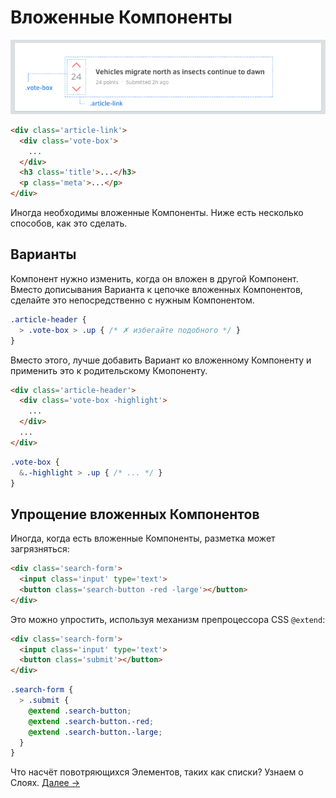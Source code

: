 # Вложенные Компоненты

![](images/component-nesting.png)

```html
<div class='article-link'>
  <div class='vote-box'>
    ...
  </div>
  <h3 class='title'>...</h3>
  <p class='meta'>...</p>
</div>
```

Иногда необходимы вложенные Компоненты. Ниже есть несколько способов, как это сделать.

## Варианты
Компонент нужно изменить, когда он вложен в другой Компонент. Вместо дописывания Варианта к цепочке вложенных Компонентов, сделайте это непосредственно с нужным Компонентом.

```scss
.article-header {
  > .vote-box > .up { /* ✗ избегайте подобного */ }
}
```

  Вместо этого, лучше добавить Вариант ко вложенному Компоненту и применить это к родительскому Кмопоненту.

```html
<div class='article-header'>
  <div class='vote-box -highlight'>
    ...
  </div>
  ...
</div>
```

```scss
.vote-box {
  &.-highlight > .up { /* ... */ }
}
```

## Упрощение вложенных Компонентов
Иногда, когда есть вложенные Компоненты, разметка может загрязняться:

```html
<div class='search-form'>
  <input class='input' type='text'>
  <button class='search-button -red -large'></button>
</div>
```

Это можно упростить, используя механизм препроцессора CSS `@extend`:

```html
<div class='search-form'>
  <input class='input' type='text'>
  <button class='submit'></button>
</div>
```

```scss
.search-form {
  > .submit {
    @extend .search-button;
    @extend .search-button.-red;
    @extend .search-button.-large;
  }
}
```

Что насчёт повотряющихся Элементов, таких как списки? Узнаем о Слоях.
[Далее →](layouts.md)
<!-- {p:.pull-box} -->
